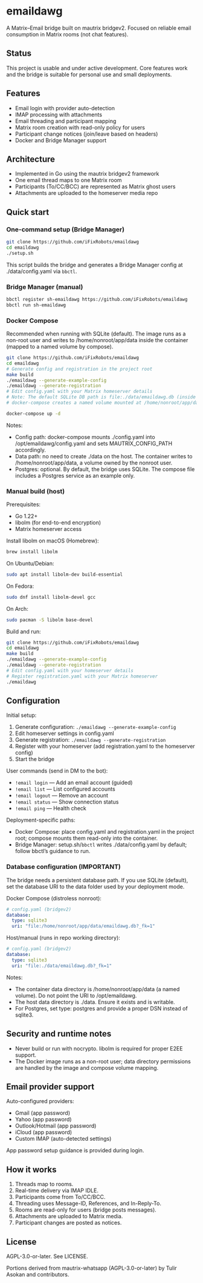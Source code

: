 # emaildawg

A Matrix–Email bridge built on mautrix bridgev2. Focused on reliable email consumption in Matrix rooms (not chat features).

## Status

This project is usable and under active development. Core features work and the bridge is suitable for personal use and small deployments.

## Features

- Email login with provider auto-detection
- IMAP processing with attachments
- Email threading and participant mapping
- Matrix room creation with read-only policy for users
- Participant change notices (join/leave based on headers)
- Docker and Bridge Manager support

## Architecture

- Implemented in Go using the mautrix bridgev2 framework
- One email thread maps to one Matrix room
- Participants (To/CC/BCC) are represented as Matrix ghost users
- Attachments are uploaded to the homeserver media repo

## Quick start

### One-command setup (Bridge Manager)
```bash
git clone https://github.com/iFixRobots/emaildawg
cd emaildawg
./setup.sh
```
This script builds the bridge and generates a Bridge Manager config at ./data/config.yaml via `bbctl`.

### Bridge Manager (manual)
```bash
bbctl register sh-emaildawg https://github.com/iFixRobots/emaildawg
bbctl run sh-emaildawg
```

### Docker Compose
Recommended when running with SQLite (default). The image runs as a non-root user and writes to /home/nonroot/app/data inside the container (mapped to a named volume by compose).

```bash
git clone https://github.com/iFixRobots/emaildawg
cd emaildawg
# Generate config and registration in the project root
make build
./emaildawg --generate-example-config
./emaildawg --generate-registration
# Edit config.yaml with your Matrix homeserver details
# Note: The default SQLite DB path is file:./data/emaildawg.db (inside the container).
# docker-compose creates a named volume mounted at /home/nonroot/app/data automatically.

docker-compose up -d
```

Notes:
- Config path: docker-compose mounts ./config.yaml into /opt/emaildawg/config.yaml and sets MAUTRIX_CONFIG_PATH accordingly.
- Data path: no need to create ./data on the host. The container writes to /home/nonroot/app/data, a volume owned by the nonroot user.
- Postgres: optional. By default, the bridge uses SQLite. The compose file includes a Postgres service as an example only.

### Manual build (host)

Prerequisites:
- Go 1.22+
- libolm (for end-to-end encryption)
- Matrix homeserver access

Install libolm on macOS (Homebrew):
```bash
brew install libolm
```

On Ubuntu/Debian:
```bash
sudo apt install libolm-dev build-essential
```

On Fedora:
```bash
sudo dnf install libolm-devel gcc
```

On Arch:
```bash
sudo pacman -S libolm base-devel
```

Build and run:
```bash
git clone https://github.com/iFixRobots/emaildawg
cd emaildawg
make build
./emaildawg --generate-example-config
./emaildawg --generate-registration
# Edit config.yaml with your homeserver details
# Register registration.yaml with your Matrix homeserver
./emaildawg
```

## Configuration

Initial setup:
1. Generate configuration: `./emaildawg --generate-example-config`
2. Edit homeserver settings in config.yaml
3. Generate registration: `./emaildawg --generate-registration`
4. Register with your homeserver (add registration.yaml to the homeserver config)
5. Start the bridge

User commands (send in DM to the bot):
- `!email login` — Add an email account (guided)
- `!email list` — List configured accounts
- `!email logout` — Remove an account
- `!email status` — Show connection status
- `!email ping` — Health check

Deployment-specific paths:
- Docker Compose: place config.yaml and registration.yaml in the project root; compose mounts them read-only into the container.
- Bridge Manager: setup.sh/`bbctl` writes ./data/config.yaml by default; follow bbctl’s guidance to run.

### Database configuration (IMPORTANT)
The bridge needs a persistent database path. If you use SQLite (default), set the database URI to the data folder used by your deployment mode.

Docker Compose (distroless nonroot):
```yaml
# config.yaml (bridgev2)
database:
  type: sqlite3
  uri: "file:/home/nonroot/app/data/emaildawg.db?_fk=1"
```

Host/manual (runs in repo working directory):
```yaml
# config.yaml (bridgev2)
database:
  type: sqlite3
  uri: "file:./data/emaildawg.db?_fk=1"
```

Notes:
- The container data directory is /home/nonroot/app/data (a named volume). Do not point the URI to /opt/emaildawg.
- The host data directory is ./data. Ensure it exists and is writable.
- For Postgres, set type: postgres and provide a proper DSN instead of sqlite3.

## Security and runtime notes
- Never build or run with nocrypto. libolm is required for proper E2EE support.
- The Docker image runs as a non-root user; data directory permissions are handled by the image and compose volume mapping.

## Email provider support

Auto-configured providers:
- Gmail (app password)
- Yahoo (app password)
- Outlook/Hotmail (app password)
- iCloud (app password)
- Custom IMAP (auto-detected settings)

App password setup guidance is provided during login.

## How it works

1. Threads map to rooms.
2. Real-time delivery via IMAP IDLE.
3. Participants come from To/CC/BCC.
4. Threading uses Message-ID, References, and In-Reply-To.
5. Rooms are read-only for users (bridge posts messages).
6. Attachments are uploaded to Matrix media.
7. Participant changes are posted as notices.

## License

AGPL-3.0-or-later. See LICENSE.

Portions derived from mautrix-whatsapp (AGPL-3.0-or-later) by Tulir Asokan and contributors.
